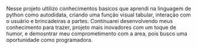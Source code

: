 Nesse projeto ultilizo conhecimentos basicos que aprendi na linguagem de python como autodidata,
criando uma função visual tabular, interação com o usuário e brincadeiras a partes. 
Continuarei desenvolvendo meus conhecimento para trazer, projeto mais inovadores com um toque de humor,
e demosntrar meu comprometimento com a area, pois busco uma oportunidade como programadora.
